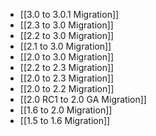 - [[3.0 to 3.0.1 Migration]]
- [[2.3 to 3.0 Migration]]
- [[2.2 to 3.0 Migration]]
- [[2.1 to 3.0 Migration]]
- [[2.0 to 3.0 Migration]]
- [[2.2 to 2.3 Migration]]
- [[2.0 to 2.3 Migration]]
- [[2.0 to 2.2 Migration]]
- [[2.0 RC1 to 2.0 GA Migration]]
- [[1.6 to 2.0 Migration]]
- [[1.5 to 1.6 Migration]]
